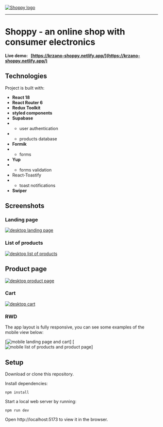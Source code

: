 [![Shoppy logo](https://i.postimg.cc/9QwCx2tj/shoppy-color-logo-png-small.png)](https://krzano-shoppy.netlify.app/)

<hr/>

# Shoppy - an online shop with consumer electronics

**Live demo: &nbsp; [https://krzano-shoppy.netlify.app/](https://krzano-shoppy.netlify.app/)**

## Technologies

Project is built with:

- **React 18**
- **React Router 6**
- **Redux Toolkit**
- **styled components**
- **Supabase**
- - user authentication
- - products database
- **Formik**
- - forms
- **Yup**
- - forms validation
- React-Toastify
- - toast notifications
- **Swiper**

## Screenshots

### Landing page

[![desktop landing page](https://i.postimg.cc/Hs8jQvHh/full-landing-page-smaller.jpg)](https://krzano-shoppy.netlify.app/)

### List of products

[![desktop list of products](https://i.postimg.cc/V6FXPG5R/products.png)](https://krzano-shoppy.netlify.app/products)

## Product page

[![desktop product page](https://i.postimg.cc/sf7gxQJk/product-page.jpg)](https://krzano-shoppy.netlify.app/products/a463991e-4c13-40d5-9f05-9ed19a18257e)

### Cart

[![desktop cart](https://i.postimg.cc/MTX96ffN/cartgif.gif)](https://krzano-shoppy.netlify.app/cart)

### RWD

The app layout is fully responsive, you can see some examples of the mobile view below:

[![mobile landing page and cart](https://i.postimg.cc/rFz8rMvk/mobile-landing-cart.gif)]&nbsp;[![mobile list of products and product page](https://i.postimg.cc/4NMXvjgh/mobile-products.gif)]

## Setup

Download or clone this repository.

Install dependencies:

```
npm install
```

Start a local web server by running:

```
npm run dev
```

Open http://localhost:5173 to view it in the browser.
